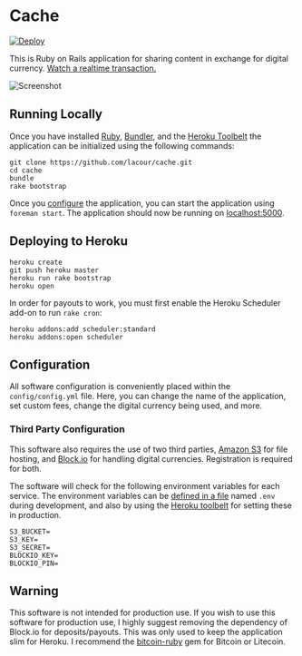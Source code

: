 # Cache

[![Deploy](https://www.herokucdn.com/deploy/button.png)](https://heroku.com/deploy)

This is Ruby on Rails application for sharing content in exchange for digital currency. [Watch a realtime transaction.](https://www.mediacru.sh/VA-PxAiyx-Fc)

![Screenshot](https://www.mediacru.sh/2/2qRQ7SmiD0gU.png)

## Running Locally

Once you have installed [Ruby](https://www.ruby-lang.org/), [Bundler](http://bundler.io/), and the [Heroku Toolbelt](https://toolbelt.heroku.com/) the application can be initialized using the following commands:

```
git clone https://github.com/lacour/cache.git
cd cache
bundle
rake bootstrap
```

Once you [configure](#configuration) the application, you can start the application using `foreman start`. The application should now be running on [localhost:5000](http://localhost:5000).

## Deploying to Heroku

```
heroku create
git push heroku master
heroku run rake bootstrap
heroku open
```

In order for payouts to work, you must first enable the Heroku Scheduler add-on to run `rake cron`:

```
heroku addons:add scheduler:standard
heroku addons:open scheduler
```

## Configuration

All software configuration is conveniently placed within the `config/config.yml` file. Here, you can change the name of the application, set custom fees, change the digital currency being used, and more.

### Third Party Configuration

This software also requires the use of two third parties, [Amazon S3](https://aws.amazon.com/s3/) for file hosting, and [Block.io](https://block.io/) for handling digital currencies. Registration is required for both.

The software will check for the following environment variables for each service. The environment variables can be [defined in a file](https://github.com/bkeepers/dotenv#usage) named `.env` during development, and also by using the [Heroku toolbelt](https://devcenter.heroku.com/articles/config-vars#setting-up-config-vars-for-a-deployed-application) for setting these in production.

```
S3_BUCKET=
S3_KEY=
S3_SECRET=
BLOCKIO_KEY=
BLOCKIO_PIN=
```

## Warning

This software is not intended for production use. If you wish to use this software for production use, I highly suggest removing the dependency of Block.io for deposits/payouts. This was only used to keep the application slim for Heroku. I recommend the [bitcoin-ruby](http://rubygems.org/gems/bitcoin-ruby) gem for Bitcoin or Litecoin.